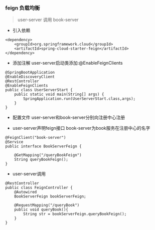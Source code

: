 ### feign 负载均衡
> user-server 调用 book-server

* 引入依赖
```
<dependency>
    <groupId>org.springframework.cloud</groupId>
    <artifactId>spring-cloud-starter-feign</artifactId>
</dependency>
```

* 添加注解 user-server启动类添加:@EnableFeignClients
```
@SpringBootApplication
@EnableDiscoveryClient
@RestController
@EnableFeignClients
public class UserServerStart {
    public static void main(String[] args) {
        SpringApplication.run(UserServerStart.class,args);
    }
}
```

* 配置文件 user-server和book-server分别向注册中心注册

* user-server声明feign接口 book-server为book服务在注册中心的名字
```
@FeignClient("book-server")
@Service
public interface BookServerFeign {

    @GetMapping("/queryBookFeign")
    String queryBookFeign();
}
```

* user-server调用
```
@RestController
public class FeignController {
    @Autowired
    BookServerFeign bookServerFeign;
    
    @RequestMapping("/queryBook")
    public void queryBook(){
        String str = bookServerFeign.queryBookFeign();
    }
}
```
